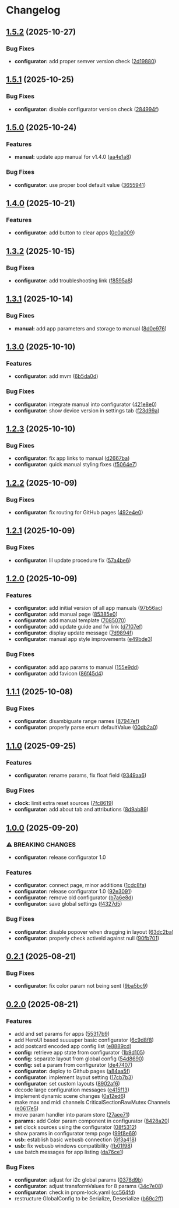 # Changelog

## [1.5.2](https://github.com/ATOVproject/faderpunk/compare/configurator-v1.5.1...configurator-v1.5.2) (2025-10-27)


### Bug Fixes

* **configurator:** add proper semver version check ([2d19880](https://github.com/ATOVproject/faderpunk/commit/2d19880aa5bc3b1ed0b55ea80fbd08fbf511c15a))

## [1.5.1](https://github.com/ATOVproject/faderpunk/compare/configurator-v1.5.0...configurator-v1.5.1) (2025-10-25)


### Bug Fixes

* **configurator:** disable configurator version check ([284994f](https://github.com/ATOVproject/faderpunk/commit/284994f1b60a743d03e1ddae28b4c40121c4c95f))

## [1.5.0](https://github.com/ATOVproject/faderpunk/compare/configurator-v1.4.0...configurator-v1.5.0) (2025-10-24)


### Features

* **manual:** update app manual for v1.4.0 ([aa4e1a8](https://github.com/ATOVproject/faderpunk/commit/aa4e1a8eb90faa8210cea510e0c37056666d29af))


### Bug Fixes

* **configurator:** use proper bool default value ([3655941](https://github.com/ATOVproject/faderpunk/commit/3655941bfef41835c5396c851e45e447f28b4030))

## [1.4.0](https://github.com/ATOVproject/faderpunk/compare/configurator-v1.3.2...configurator-v1.4.0) (2025-10-21)


### Features

* **configurator:** add button to clear apps ([0c0a009](https://github.com/ATOVproject/faderpunk/commit/0c0a009cf2f81465bafa899d1dc1f46d7f170aac))

## [1.3.2](https://github.com/ATOVproject/faderpunk/compare/configurator-v1.3.1...configurator-v1.3.2) (2025-10-15)


### Bug Fixes

* **configurator:** add troubleshooting link ([f8595a8](https://github.com/ATOVproject/faderpunk/commit/f8595a8c8c6eb68503c874d82b0fd2ccdcb51484))

## [1.3.1](https://github.com/ATOVproject/faderpunk/compare/configurator-v1.3.0...configurator-v1.3.1) (2025-10-14)


### Bug Fixes

* **manual:** add app parameters and storage to manual ([8d0e976](https://github.com/ATOVproject/faderpunk/commit/8d0e9764102711f85be2cd3df40cc2a23ed6e1cf))

## [1.3.0](https://github.com/ATOVproject/faderpunk/compare/configurator-v1.2.3...configurator-v1.3.0) (2025-10-10)


### Features

* **configurator:** add mvm ([6b5da0d](https://github.com/ATOVproject/faderpunk/commit/6b5da0dda5050dd381d745d9fe097c867a5eb4cd))


### Bug Fixes

* **configurator:** integrate manual into configurator ([421e8e0](https://github.com/ATOVproject/faderpunk/commit/421e8e0a20e9b916d4a7ee06aecf4bebfee9d224))
* **configurator:** show device version in settings tab ([f23d99a](https://github.com/ATOVproject/faderpunk/commit/f23d99ae27ab8d00903d625c0c01467e4f5bebf6))

## [1.2.3](https://github.com/ATOVproject/faderpunk/compare/configurator-v1.2.2...configurator-v1.2.3) (2025-10-10)


### Bug Fixes

* **configurator:** fix app links to manual ([d2667ba](https://github.com/ATOVproject/faderpunk/commit/d2667ba2be17f8ad061c3a959d8a2fe4981639bc))
* **configurator:** quick manual styling fixes ([f5064e7](https://github.com/ATOVproject/faderpunk/commit/f5064e79722c6b8c5b33f75d9a5ae550a976904d))

## [1.2.2](https://github.com/ATOVproject/faderpunk/compare/configurator-v1.2.1...configurator-v1.2.2) (2025-10-09)


### Bug Fixes

* **configurator:** fix routing for GitHub pages ([492e4e0](https://github.com/ATOVproject/faderpunk/commit/492e4e0fa7e15e6c9a06de207a7c1fafb273ea7b))

## [1.2.1](https://github.com/ATOVproject/faderpunk/compare/configurator-v1.2.0...configurator-v1.2.1) (2025-10-09)


### Bug Fixes

* **configurator:** lil update procedure fix ([57a4be6](https://github.com/ATOVproject/faderpunk/commit/57a4be60a0d82dd4e61fb84e94aeb927f3bdfc94))

## [1.2.0](https://github.com/ATOVproject/faderpunk/compare/configurator-v1.1.1...configurator-v1.2.0) (2025-10-09)


### Features

* **configurator:** add initial version of all app manuals ([97b56ac](https://github.com/ATOVproject/faderpunk/commit/97b56ac8cc710de155e91d75991c91e817336086))
* **configurator:** add manual page ([85385e0](https://github.com/ATOVproject/faderpunk/commit/85385e0b8e120beb1da348b64f72b74a90878daf))
* **configurator:** add manual template ([7085070](https://github.com/ATOVproject/faderpunk/commit/7085070a91ee656017a0609ef877c792688835ba))
* **configurator:** add update guide and fw link ([d7107ef](https://github.com/ATOVproject/faderpunk/commit/d7107ef0bc6f471b7db07487f801f2b8fd98ba2f))
* **configurator:** display update message ([7d9894f](https://github.com/ATOVproject/faderpunk/commit/7d9894f1a00586aadf572688de869befd9213318))
* **configurator:** manual app style improvements ([e49bde3](https://github.com/ATOVproject/faderpunk/commit/e49bde3ae6fc3673980b923e082d92b676ba0104))


### Bug Fixes

* **configurator:** add app params to manual ([155e9dd](https://github.com/ATOVproject/faderpunk/commit/155e9dd28b5538a9c38c537d81168a478c6c8c3e))
* **configurator:** add favicon ([86f45d4](https://github.com/ATOVproject/faderpunk/commit/86f45d4a64771430ea2af9c43db3ed65ae9378e0))

## [1.1.1](https://github.com/ATOVproject/faderpunk/compare/configurator-v1.1.0...configurator-v1.1.1) (2025-10-08)


### Bug Fixes

* **configurator:** disambiguate range names ([87947ef](https://github.com/ATOVproject/faderpunk/commit/87947eff463d2df42dd188c7e4e625f18bbcfc08))
* **configurator:** properly parse enum defaultValue ([00db2a0](https://github.com/ATOVproject/faderpunk/commit/00db2a0a3bf569ce80076519ba075b3a451232b6))

## [1.1.0](https://github.com/ATOVproject/faderpunk/compare/configurator-v1.0.0...configurator-v1.1.0) (2025-09-25)


### Features

* **configurator:** rename params, fix float field ([9349aa6](https://github.com/ATOVproject/faderpunk/commit/9349aa624432e3aef66b71a7a1a19e2b40dacef8))


### Bug Fixes

* **clock:** limit extra reset sources ([7fc8619](https://github.com/ATOVproject/faderpunk/commit/7fc861910648376d5f7963214c1c6f2a33df7bd5))
* **configurator:** add about tab and attributions ([8d9ab89](https://github.com/ATOVproject/faderpunk/commit/8d9ab8931922e0896094a5cd518bd5de71b207ca))

## [1.0.0](https://github.com/ATOVproject/faderpunk/compare/configurator-v0.4.0...configurator-v1.0.0) (2025-09-20)


### ⚠ BREAKING CHANGES

* **configurator:** release configurator 1.0

### Features

* **configurator:** connect page, minor additions ([1cdc8fa](https://github.com/ATOVproject/faderpunk/commit/1cdc8fa2aa7c5317e34098bbccf467846a3ef4a7))
* **configurator:** release configurator 1.0 ([92e3091](https://github.com/ATOVproject/faderpunk/commit/92e30914e5ff6fb1166a851732133617dbcc89ac))
* **configurator:** remove old configurator ([b7a6e8d](https://github.com/ATOVproject/faderpunk/commit/b7a6e8dbf9178e843c263c4dd770563a45285b53))
* **configurator:** save global settings ([f4327d5](https://github.com/ATOVproject/faderpunk/commit/f4327d5cf02dc863f2a128905cf3f416ac6e40ce))


### Bug Fixes

* **configurator:** disable popover when dragging in layout ([63dc2ba](https://github.com/ATOVproject/faderpunk/commit/63dc2bae4d2ace8bd0af23505d5678ba0ef9c79e))
* **configurator:** properly check activeId against null ([90fb701](https://github.com/ATOVproject/faderpunk/commit/90fb701aa63a5194b88faac822afe6193f6b051a))

## [0.2.1](https://github.com/ATOVproject/faderpunk/compare/configurator-v0.2.0...configurator-v0.2.1) (2025-08-21)


### Bug Fixes

* **configurator:** fix color param not being sent ([9ba5bc9](https://github.com/ATOVproject/faderpunk/commit/9ba5bc90c3f8f7cfe6ddf721e7f45ae085234d3e))

## [0.2.0](https://github.com/ATOVproject/faderpunk/compare/configurator-v0.1.0...configurator-v0.2.0) (2025-08-21)


### Features

* add and set params for apps ([55317b9](https://github.com/ATOVproject/faderpunk/commit/55317b90ed6b0cb6c315737603fbe55b6cc37220))
* add HeroUI based suuuuper basic configurator ([6c9d8f8](https://github.com/ATOVproject/faderpunk/commit/6c9d8f883761ea245638a462122535bff55e4091))
* add postcard encoded app config list ([e8889cd](https://github.com/ATOVproject/faderpunk/commit/e8889cdf681f7d432e7dd9eb648a76410ab0928d))
* **config:** retrieve app state from configurator ([1b9d105](https://github.com/ATOVproject/faderpunk/commit/1b9d10513b0fccf923d367e88b76872f50467938))
* **config:** separate layout from global config ([54d8690](https://github.com/ATOVproject/faderpunk/commit/54d869014c2299812519a4b47cc0b8a9a069a09f))
* **config:** set a param from configurator ([de47407](https://github.com/ATOVproject/faderpunk/commit/de47407a0ea913dcefe5767019b7a988b2661d00))
* **configurator:** deploy to Github pages ([a84aa5f](https://github.com/ATOVproject/faderpunk/commit/a84aa5f0d548b33d78e2722e2de2ae2b764ae791))
* **configurator:** implement layout setting ([17cb7b3](https://github.com/ATOVproject/faderpunk/commit/17cb7b338c8764302ada0ed4b54e7c74fbd5e2db))
* **configurator:** set custom layouts ([8902af6](https://github.com/ATOVproject/faderpunk/commit/8902af6f3f433e0046f3a445e4d1d1ed91483a10))
* decode large configuration messages ([e415f13](https://github.com/ATOVproject/faderpunk/commit/e415f13e740f2ac7efae0b40bdc85e65598376de))
* implement dynamic scene changes ([0a12ed6](https://github.com/ATOVproject/faderpunk/commit/0a12ed65d04c60a72a0a9dc9b218d6b34c605894))
* make max and midi channels CriticalSectionRawMutex Channels ([e0617e5](https://github.com/ATOVproject/faderpunk/commit/e0617e556b9a887034b695d6cd118cb8672d4d64))
* move param handler into param store ([27aee71](https://github.com/ATOVproject/faderpunk/commit/27aee71d40f784e74e65201195e7d071e3d9fca0))
* **params:** add Color param component in configurator ([8428a20](https://github.com/ATOVproject/faderpunk/commit/8428a2069de88721c4c2373792bc46f95794d57b))
* set clock sources using the configurator ([08f5312](https://github.com/ATOVproject/faderpunk/commit/08f53126e9e02a33855cb07861ad49d1c4b3c8cc))
* show params in configurator temp page ([99f8e69](https://github.com/ATOVproject/faderpunk/commit/99f8e696ff35a273907058d69d09a4ed2c1d87f2))
* **usb:** establish basic webusb connection ([6f3a418](https://github.com/ATOVproject/faderpunk/commit/6f3a4183bc3ab75ac49c3c28462d2f952a51ceee))
* **usb:** fix webusb windows compatibility ([fb01f98](https://github.com/ATOVproject/faderpunk/commit/fb01f981c64beb133b50f6072ae73fe30f113e3b))
* use batch messages for app listing ([da76ce1](https://github.com/ATOVproject/faderpunk/commit/da76ce1f72f577b91a74a1f3b4c101f88b33cfa9))


### Bug Fixes

* **configurator:** adjust for i2c global params ([0378d9b](https://github.com/ATOVproject/faderpunk/commit/0378d9b49e18e37b0179a113acb33ce53192f07d))
* **configurator:** adjust transformValues for 8 params ([34c7e08](https://github.com/ATOVproject/faderpunk/commit/34c7e0865c7476c1535dd17d778e71f093751869))
* **configurator:** check in pnpm-lock.yaml ([cc564fd](https://github.com/ATOVproject/faderpunk/commit/cc564fdc36461a7c818a7364ec19adf0e5bd2a64))
* restructure GlobalConfig to be Serialize, Deserialize ([b69c2ff](https://github.com/ATOVproject/faderpunk/commit/b69c2ff00d051807032c862c7e4320439dbb04e5))
